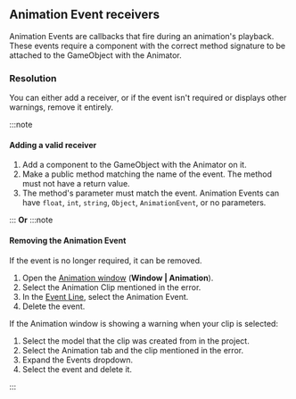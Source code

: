 ## Animation Event receivers
Animation Events are callbacks that fire during an animation's playback.
These events require a component with the correct method signature to be attached to the GameObject with the Animator.

### Resolution
You can either add a receiver, or if the event isn't required or displays other warnings, remove it entirely.

:::note
#### Adding a valid receiver
1. Add a component to the GameObject with the Animator on it.
1. Make a public method matching the name of the event. The method must not have a return value.
1. The method's parameter must match the event. Animation Events can have `float`, `int`, `string`, `Object`, `AnimationEvent`, or no parameters.

:::
**Or**
:::note
#### Removing the Animation Event
If the event is no longer required, it can be removed.
1. Open the [Animation window](https://docs.unity3d.com/Manual/animeditor-UsingAnimationEditor.html) (**Window | Animation**).
1. Select the Animation Clip mentioned in the error.
1. In the [Event Line](https://docs.unity3d.com/Manual/script-AnimationWindowEvent.html), select the Animation Event.
1. Delete the event.

If the Animation window is showing a warning when your clip is selected:
1. Select the model that the clip was created from in the project.
1. Select the Animation tab and the clip mentioned in the error.
1. Expand the Events dropdown.
1. Select the event and delete it.

:::
